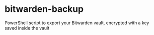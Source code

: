 # bitwarden-backup
PowerShell script to export your Bitwarden vault, encrypted with a key saved inside the vault
